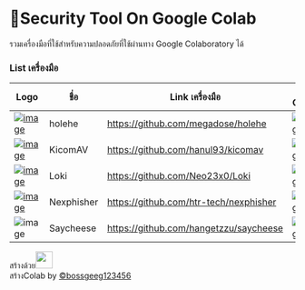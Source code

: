 # 🔧Security Tool  On Google Colab
รวมเครื่องมือที่ใช้สำหรับความปลอดภัยที่ใช้ผ่านทาง Google Colaboratory ได้

<!-- [![image](https://colab.research.google.com/assets/colab-badge.svg)]() -->

### List เครื่องมือ
| Logo | ชื่อ          | Link เครื่องมือ                            | On Colab |   Path |
|  --  |  -          |  -------------------------------------- |   ----   |  ----  |
|[![image](https://camo.githubusercontent.com/257434b7b80b9d207cda71cdfee0f7b5db6a64bc999fa3c30c158f2daf66aee5/68747470733a2f2f66696c65732e636174626f782e6d6f652f3577653279612e706e67)]()    | holehe     |  https://github.com/megadose/holehe |                                                                                                                             [![image](https://colab.research.google.com/assets/colab-badge.svg)](https://colab.research.google.com/github/BoszGTec/STOGC/blob/main/Ab-Email/Holehe.ipynb)                      | Ab-Email |                                                                                                                                                                                                                          
|[![image](https://raw.githubusercontent.com/hanul93/kicomav-db/master/logo/k2_full_2.png)]()                                                                                      | KicomAV    |  https://github.com/hanul93/kicomav |                                                                                                                             [![image](https://colab.research.google.com/assets/colab-badge.svg)](https://colab.research.google.com/github/BoszGTec/STOGC/blob/main/Ab-Antivirus/KicomAV.ipynb)               | Ab-Antivirus |                                                                                                                                                                                                                          
|[![image](https://github.com/Neo23x0/Loki/raw/master/lokiicon.jpg)]()                                                                                                           | Loki       |  https://github.com/Neo23x0/Loki    |                                                                                                                             [![image](https://colab.research.google.com/assets/colab-badge.svg)](https://colab.research.google.com/github/BoszGTec/STOGC/blob/main/Ab-Antivirus/Loki.ipynb)                   | Ab-Antivirus |                                                                                                                                                                                                                          
|[![image](https://raw.githubusercontent.com/htr-tech/release-download/master/images/banner/nexphisher.png)]()                                                                    | Nexphisher |  https://github.com/htr-tech/nexphisher |                                                                                                                         [![image](https://colab.research.google.com/assets/colab-badge.svg)](https://colab.research.google.com/github/BoszGTec/STOGC/blob/main/Ab-Web/Nexphisher.ipynb)                   |  Ab-Web |                                                                                                                                                                          
|![image](https://user-images.githubusercontent.com/95701554/150954837-791c8059-8f4d-445b-8580-8a81ebf8aa70.png)                                                                    | Saycheese | https://github.com/hangetzzu/saycheese  |                                                                                                                       [![image](https://colab.research.google.com/assets/colab-badge.svg)](https://colab.research.google.com/github/BoszGTec/STOGC/blob/main/Ab-Web/Saycheese.ipynb)                   |  Ab-Web  |

สร้างด้วย<img height=30px src="https://camo.githubusercontent.com/911a3d881bd46228e504fe8256fb2332ea792d222132dda9ecea6551a1f36252/68747470733a2f2f75706c6f61642e77696b696d656469612e6f72672f77696b6970656469612f636f6d6d6f6e732f7468756d622f642f64302f476f6f676c655f436f6c61626f7261746f72795f5356475f4c6f676f2e7376672f3136303070782d476f6f676c655f436f6c61626f7261746f72795f5356475f4c6f676f2e7376672e706e67" />
<br>
สร้างColab by [©bossgeeg123456](mailto:bossgeeg123456@gmail.com)
